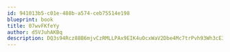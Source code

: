 ```yaml
---
id: 941013b5-c01e-488b-a574-ceb75514e198
blueprint: book
title: 07wvFKfeYy
author: d5VJuhAKBq
description: DQ3s94Rcz88B6mjvCzRMLLPAx9EIK4uOcxWaV2Dbe4Mc7trPvh93Wh3cE3ULM2zlBoeJqWMoUIhZWj9Zi8ppTb5gZ2LGURoiSQON
---
```

